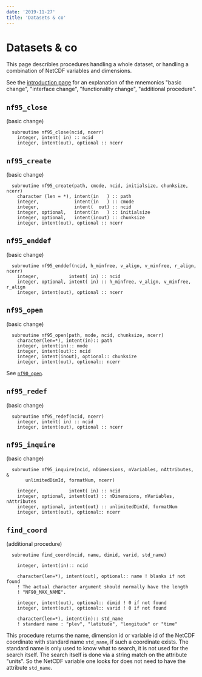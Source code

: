 ```yaml
---
date: '2019-11-27'
title: 'Datasets & co'
---
```


Datasets & co
===

This page describles procedures handling a whole dataset, or handling
a combination of NetCDF variables and dimensions.

See the [introduction page](../introduction.md) for an
explanation of the mnemonics \"basic change\", \"interface change\",
\"functionality change\", \"additional procedure\".

`nf95_close`
---

(basic change)

      subroutine nf95_close(ncid, ncerr)
        integer, intent( in) :: ncid
        integer, intent(out), optional :: ncerr

`nf95_create`
---

(basic change)

      subroutine nf95_create(path, cmode, ncid, initialsize, chunksize, ncerr)
        character (len = *), intent(in   ) :: path
        integer,             intent(in   ) :: cmode
        integer,             intent(  out) :: ncid
        integer, optional,   intent(in   ) :: initialsize
        integer, optional,   intent(inout) :: chunksize
        integer, intent(out), optional :: ncerr

`nf95_enddef`
---

(basic change)

      subroutine nf95_enddef(ncid, h_minfree, v_align, v_minfree, r_align, ncerr)
        integer,           intent( in) :: ncid
        integer, optional, intent( in) :: h_minfree, v_align, v_minfree, r_align
        integer, intent(out), optional :: ncerr

`nf95_open`
---

(basic change)

      subroutine nf95_open(path, mode, ncid, chunksize, ncerr)
        character(len=*), intent(in):: path
        integer, intent(in):: mode
        integer, intent(out):: ncid
        integer, intent(inout), optional:: chunksize
        integer, intent(out), optional:: ncerr

See [`nf90_open`](https://docs.unidata.ucar.edu/netcdf-fortran/current/f90_datasets.html#f90-nf90_open).

`nf95_redef`
---

(basic change)

      subroutine nf95_redef(ncid, ncerr)
        integer, intent( in) :: ncid
        integer, intent(out), optional :: ncerr

`nf95_inquire`
---

(basic change)

      subroutine nf95_inquire(ncid, nDimensions, nVariables, nAttributes, &
           unlimitedDimId, formatNum, ncerr)

        integer,           intent( in) :: ncid
        integer, optional, intent(out) :: nDimensions, nVariables, nAttributes
        integer, optional, intent(out) :: unlimitedDimId, formatNum
        integer, intent(out), optional:: ncerr

`find_coord`
---

(additional procedure)

      subroutine find_coord(ncid, name, dimid, varid, std_name)
      
        integer, intent(in):: ncid

        character(len=*), intent(out), optional:: name ! blanks if not found
        ! The actual character argument should normally have the length
        ! "NF90_MAX_NAME".

        integer, intent(out), optional:: dimid ! 0 if not found
        integer, intent(out), optional:: varid ! 0 if not found

        character(len=*), intent(in):: std_name
        ! standard name : "plev", "latitude", "longitude" or "time"

This procedure returns the name, dimension id or variable id of the
NetCDF coordinate with standard name `std_name`, if such a coordinate
exists. The standard name is only used to know what to search, it is not
used for the search itself. The search itself is done via a string match
on the attribute \"units\". So the NetCDF variable one looks for does
not need to have the attribute `std_name`.
